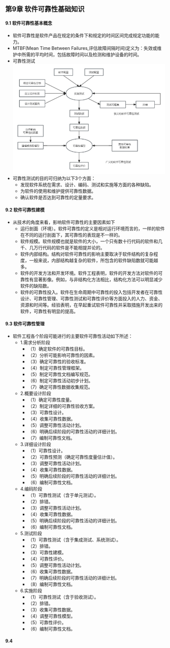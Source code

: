 ## 第9章 软件可靠性基础知识
#### 9.1 软件可靠性基本概念
- 软件可靠性是软件产品在规定的条件下和规定的时间区间完成规定功能的能力。
- MTBF(Mean Time Between Failures,评估故障间隔时间)定义为：失效或维护中所需的平均时间，包括故障时间以及检测和维护设备的时间。
- 可靠性测试
![ReliabilityTest](ReliabilityTest.png)
- 可靠性测试的目的可归纳为以下3个方面：
	- 发现软件系统在需求、设计、编码、测试和实施等方面的各种缺陷。
	- 为软件的使用和维护提供可靠性数据。
	- 确认软件是否达到可靠性的定量要求。
#### 9.2 软件可靠性建模
- 从技术的角度来看，影响软件可靠性的主要因素如下
	- 运行剖面（环境）。软件可靠性的定义是相对运行环境而言的，一样的软件在不同的运行剖面下，其可靠性的表现是不一样的。
	- 软件规模。软件规模也就是软件的大小，一个只有数十行代码的软件和几千、几万行代码的软件是不能相提并论的。
	- 软件内部结构。结构对软件可靠性的影响主要取决于软件结构的复杂程度，一般来说，内部结构越复杂的软件，所包含的软件缺陷数就可能越多。
	- 软件的开发方法和开发环境。软件工程表明，软件的开发方法对软件的可靠性有显著影像。例如，与非结构化方法相比，结构化方法可以明显减少软件的缺陷数。
	- 软件的可靠性投入。软件在生命周期中可靠性的投入包括开发者在可靠性设计、可靠性管理、可靠性测试和可靠性评价等方面投入的人力、资金、资源和时间等。经验表明，在早起重试软件可靠性并采取措施开发出来的软件，可靠性有明显的提高。
#### 9.3 软件可靠性管理
- 软件工程各个阶段可能进行的主要软件可靠性活动如下所述：
	- 1.需求分析阶段
		- （1）确定软件的可靠性目标。
		- （2）分析可能影响可靠性的因素。
		- （3）确定可靠性的验收标准。
		- （4）制定可靠性管理框架。
		- （5）制定可靠性文档编写规范。
		- （6）制定可靠性活动初步计划。
		- （7）确定可靠性数据收集规范。
	- 2.概要设计阶段
		- （1）确定可靠性度量。
		- （2）制定详细的可靠性验收方案。
		- （3）可靠性设计。
		- （4）收集可靠性数据。
		- （5）调整可靠性活动计划。
		- （6）明确后续阶段的可靠性活动的详细计划。
		- （7）编制可靠性文档。
	- 3.详细设计阶段
		- （1）可靠性设计。
		- （2）可靠性预测（确定可靠性度量估计值）。
		- （3）调整可靠性活动计划。
		- （4）收集可靠性数据。
		- （5）明确后续阶段的可靠性活动的详细计划。
		- （6）编制可靠性文档。
	- 4.编码阶段
		- （1）可靠性测试（含于单元测试）。
		- （2）排错。
		- （3）调整可靠性活动计划。
		- （4）收集可靠性数据。
		- （5）明确后续阶段的可靠性活动的详细计划。
		- （6）编制可靠性文档。
	- 5.测试阶段
		- （1）可靠性测试（含于集成测试、系统测试）。
		- （2）排错。
		- （3）可靠性建模。
		- （4）可靠性评价。
		- （5）调整可靠性活动计划。
		- （6）收集可靠性数据。
		- （7）明确后续阶段的可靠性活动的详细计划。
		- （8）编制可靠性文档。
	- 6.实施阶段
		- （1）可靠性测试（含于验收测试）。
		- （2）排错。
		- （3）收集可靠性数据。
		- （4）调整可靠性模型。
		- （5）可靠性评价。
		- （6）编制可靠性文档。
#### 9.4 